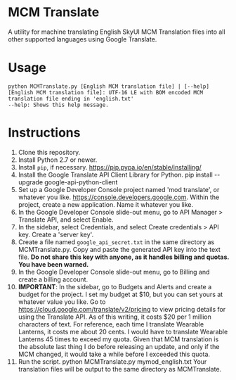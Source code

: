# MCM Translate
A utility for machine translating English SkyUI MCM Translation files into all other supported languages using Google Translate.

Usage
=====
    python MCMTranslate.py [English MCM translation file] | [--help]
    [English MCM translation file]: UTF-16 LE with BOM encoded MCM translation file ending in 'english.txt'
    --help: Shows this help message.

Instructions
============
1. Clone this repository.
2. Install Python 2.7 or newer.
3. Install `pip`, if necessary. https://pip.pypa.io/en/stable/installing/
4. Install the Google Translate API Client Library for Python.
    pip install --upgrade google-api-python-client
5. Set up a Google Developer Console project named 'mod translate', or whatever you like. https://console.developers.google.com. Within the project, create a new application. Name it whatever you like.
6. In the Google Developer Console slide-out menu, go to API Manager > Translate API, and select Enable.
7. In the sidebar, select Credentials, and select Create credentials > API key. Create a 'server key'.
8. Create a file named `google_api_secret.txt` in the same directory as MCMTranslate.py. Copy and paste the generated API key into the text file. **Do not share this key with anyone, as it handles billing and quotas. You have been warned.**
9. In the Google Developer Console slide-out menu, go to Billing and create a billing account.
10. **IMPORTANT**: In the sidebar, go to Budgets and Alerts and create a budget for the project. I set my budget at $10, but you can set yours at whatever value you like. Go to https://cloud.google.com/translate/v2/pricing to view pricing details for using the Translate API. As of this writing, it costs $20 per 1 million characters of text. For reference, each time I translate Wearable Lanterns, it costs me about 20 cents. I would have to translate Wearable Lanterns 45 times to exceed my quota. Given that MCM translation is the absolute last thing I do before releasing an update, and only if the MCM changed, it would take a while before I exceeded this quota.
11. Run the script.
    python MCMTranslate.py mymod_english.txt
Your translation files will be output to the same directory as MCMTranslate.